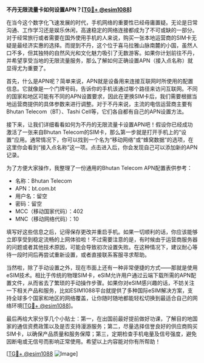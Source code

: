 **不丹无限流量卡如何设置APN？[[TG💪+ @esim1088](https://t.me/s/esim1088)]**

在当今这个数字化飞速发展的时代，手机网络的重要性已经毋庸置疑。无论是日常沟通、工作学习还是娱乐休闲，高速稳定的网络连接都成为了不可或缺的一部分。对于经常旅行或者需要在国外使用手机的人来说，购买一张本地运营商的SIM卡无疑是最经济实惠的选择。而提到不丹，这个位于喜马拉雅山脉南麓的小国，虽然人口不多，但其独特的自然风光和文化魅力吸引了无数游客。如果你计划前往不丹，并希望享受当地的无限流量服务，那么了解如何正确设置APN（接入点名称）就显得尤为重要了。

首先，什么是APN呢？简单来说，APN就是设备用来连接互联网时所使用的配置信息。它就像是一个门牌号码，告诉你的手机该通过哪个路径来访问互联网。不同的国家和地区可能有不同的APN设置要求，因此在更换SIM卡后，我们需要根据当地运营商提供的具体参数来进行调整。对于不丹来说，主流的电信运营商主要有Bhutan Telecom（BT）、Tashi Cell等，它们各自都有自己的APN设置方法。

接下来，让我们详细看看如何为不丹的无限流量卡设置APN吧！假设你已经成功激活了一张来自Bhutan Telecom的SIM卡，那么第一步就是打开手机上的“设置”应用。通常情况下，你可以找到一个名为“移动网络”或“蜂窝数据”的选项，在这里你会看到“接入点名称”这一项。点击进入后，你会发现自己可以添加新的APN记录。

为了方便大家操作，我整理了一份通用的Bhutan Telecom APN配置表供参考：
- 名称：Bhutan Telecom
- APN：bt.com.bt
- 用户名：留空
- 密码：留空
- MCC（移动国家代码）：402
- MNC（移动网络代码）：10

填写好这些信息之后，记得保存更改并重启手机。如果一切顺利的话，你应该能够立即享受到稳定流畅的上网体验啦！不过需要注意的是，有时候由于运营商服务器的问题或者其他技术原因，可能会导致初次设置失败。在这种情况下，建议耐心等待一段时间后再尝试重新设置，或者直接联系客服寻求帮助。

当然啦，除了手动设置之外，现在市面上还有一种非常便捷的方式——那就是使用eSIM技术。相比于传统的物理SIM卡，eSIM允许用户通过云端下载所需的APN配置文件，从而省去了繁琐的手动操作步骤。如果你对eSIM感兴趣的话，不妨关注一下相关产品和服务，比如ESIM1088平台就提供了多种国际eSIM解决方案，支持全球多个国家和地区的网络覆盖，让你随时随地都能轻松切换到最适合自己的网络环境[[TG💪+ @esim1088](https://t.me/s/esim1088)]。

最后再给大家分享几个小贴士：第一，在出国前最好提前做好功课，了解目的地国家的通信资费政策以及是否支持漫游服务；第二，尽量选择信誉良好的供应商购买SIM卡，以确保产品质量和服务保障；第三，定期检查手机电量及信号强度，避免因断电或无信号而影响正常使用。希望以上内容能对你有所帮助！

[[TG💪+ @esim1088](https://t.me/s/esim1088) ![Image](https://i.postimg.cc/4NQfJmqS/Snipaste-2025-05-13-00-14-12.png)]